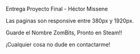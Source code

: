 Entrega Proyecto Final - Héctor Missene

Las paginas son responsive entre 380px y 1920px.

Guarde el Nombre ZomBits, Pronto en Steam!!

¡Cualquier cosa no dude en contactarme!

